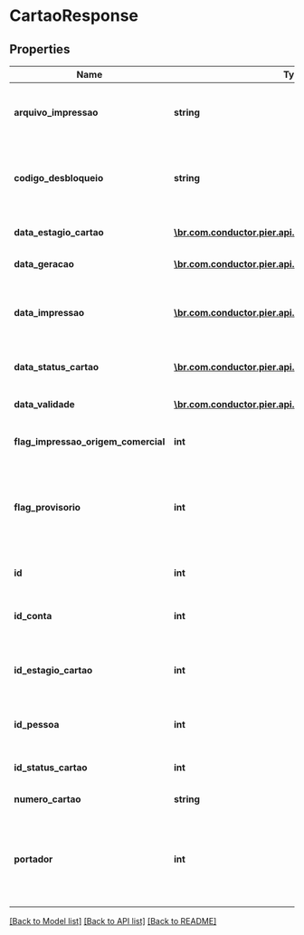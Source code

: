 # CartaoResponse

## Properties
Name | Type | Description | Notes
------------ | ------------- | ------------- | -------------
**arquivo_impressao** | **string** | Apresenta o nome do arquivo onde o cart\u00C3\u00A3o fora inclu\u00C3\u00ADdo para impress\u00C3\u00A3o por uma gr\u00C3\u00A1fica, quando houver. | 
**codigo_desbloqueio** | **string** | Apresenta um c\u00C3\u00B3digo espec\u00C3\u00ADfico para ser utilizado como vari\u00C3\u00A1vel no processo de desbloqueio do cart\u00C3\u00A3o para emissores que querem usar esta funcionalidade. | 
**data_estagio_cartao** | [**\br.com.conductor.pier.api.v1_1.model\LocalDateTime**](LocalDateTime.md) | Apresenta a data em que o idEstagioCartao atual do cart\u00C3\u00A3o fora aplicado, quando houver. | 
**data_geracao** | [**\br.com.conductor.pier.api.v1_1.model\LocalDateTime**](LocalDateTime.md) | Apresenta a data em que o cart\u00C3\u00A3o foi gerado. | 
**data_impressao** | [**\br.com.conductor.pier.api.v1_1.model\LocalDateTime**](LocalDateTime.md) | Apresenta a data em que o cart\u00C3\u00A3o fora impresso, caso impress\u00C3\u00A3o em loja, ou a data em que ele fora inclu\u00C3\u00ADdo no arquivo para impress\u00C3\u00A3o via gr\u00C3\u00A1fica. | 
**data_status_cartao** | [**\br.com.conductor.pier.api.v1_1.model\LocalDateTime**](LocalDateTime.md) | Apresenta a data em que o idStatusCartao atual do cart\u00C3\u00A3o fora aplicado, quando houver. | 
**data_validade** | [**\br.com.conductor.pier.api.v1_1.model\LocalDateTime**](LocalDateTime.md) | Apresenta a data de validade do cart\u00C3\u00A3o em formato MMAAAA, quando houver. | 
**flag_impressao_origem_comercial** | **int** | Quando ativa, indica que o cart\u00C3\u00A3o fora impresso na Origem Comercial. | 
**flag_provisorio** | **int** | Quando ativa, indica que o cart\u00C3\u00A3o \u00C3\u00A9 provis\u00C3\u00B3rio. Ou seja, \u00C3\u00A9 um cart\u00C3\u00A3o para uso tempor\u00C3\u00A1rio quando se deseja permitir que o cliente transacione sem que ele tenha recebido um cart\u00C3\u00A3o definitivo. | 
**id** | **int** | C\u00C3\u00B3digo de Identifica\u00C3\u00A7\u00C3\u00A3o do Cart\u00C3\u00A3o (id). | 
**id_conta** | **int** | C\u00C3\u00B3digo de Identifica\u00C3\u00A7\u00C3\u00A3o da Conta a qual o cart\u00C3\u00A3o pertence (id). | 
**id_estagio_cartao** | **int** | C\u00C3\u00B3digo de Identifica\u00C3\u00A7\u00C3\u00A3o do Est\u00C3\u00A1gio de Impress\u00C3\u00A3o do Cart\u00C3\u00A3o (id). | 
**id_pessoa** | **int** | C\u00C3\u00B3digo de Identifica\u00C3\u00A7\u00C3\u00A3o da Pessoa a qual o cart\u00C3\u00A3o pertence (id) | 
**id_status_cartao** | **int** | C\u00C3\u00B3digo de Identifica\u00C3\u00A7\u00C3\u00A3o do Status do Cart\u00C3\u00A3o (id). | 
**numero_cartao** | **string** | Apresenta o n\u00C3\u00BAmero do cart\u00C3\u00A3o. | 
**portador** | **int** | Indica qual \u00C3\u00A9 a rela\u00C3\u00A7\u00C3\u00A3o do portador do cart\u00C3\u00A3o com a conta. Quando \u00E2\u0080\u00981\u00E2\u0080\u0099, corresponde ao seu titular. Quando diferente disso, corresponde a um cart\u00C3\u00A3o adicional. | 

[[Back to Model list]](../README.md#documentation-for-models) [[Back to API list]](../README.md#documentation-for-api-endpoints) [[Back to README]](../README.md)



